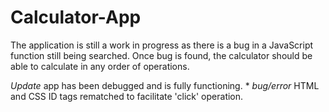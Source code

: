 # Calculator-App
The application is still a work in progress as there is a bug in a JavaScript function still being searched.
Once bug is found, the calculator should be able to calculate in any order of operations.

*Update* app has been debugged and is fully functioning.
*
*bug/error* HTML and CSS ID tags rematched to facilitate 'click' operation.
